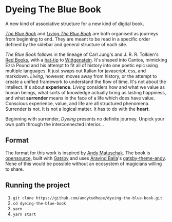 # Dyeing The Blue Book

A new kind of associative structure for a new kind of digital book.

[_The Blue Book_](https://thebluebook.co.za) and [_Living The Blue Book_](https://living.thebluebook.co.za) are both organised as journeys from beginning to end. They are meant to be read in a specific order defined by the sidebar and general structure of each site. 

_The Blue Book_ follows in the lineage of Carl Jung's and J. R. R. Tolkien's [Red Books](https://www.youtube.com/watch?v=GxVaxOco7kg), with a [hat-tip](https://www.youtube.com/watch?v=628eVJgHD6I) to [Wittgenstein](https://en.wikipedia.org/wiki/Blue_and_Brown_Books). It's shaped into Cantos, mimicking Ezra Pound and his attempt to fit all of history into one poetic epic using multiple languages. It just swaps out Italian for javascript, css, and markdown. _Living_, however, moves away from history, or the attempt to create a unified framework to understand the flow of time. It's not about the intellect. It's about **experience**. _Living_ considers how and what we value as human beings, what sorts of knowledge actually bring us lasting happiness, and what **surrender** means in the face of a life which does have value. Conscious experience, value, and life are all structured phenomena. Surrender is not. It is not a logical matter. It has to do with the **heart**. 

Beginning with surrender, _Dyeing_ presents no definite journey. Unpick your own path through the interconnected interior...

## Format

The format for this work is inspired by [Andy Matuschak](https://notes.andymatuschak.org/About_these_notes). The book is [opensource](https://github.com/andytudhope/dyeing-the-blue-book), built with [Gatsby](https://gatsbyjs.org) and uses [Aravind Balla](https://aravindballa.com)'s [gatsby-theme-andy](https://github.com/aravindballa/gatsby-theme-andy/). None of this would be possible without an ecosystem of magicians willing to share.

## Running the project

1. `git clone https://github.com/andytudhope/dyeing-the-blue-book.git`
2. `cd dyeing-the-blue-book`
3. `yarn`
4. `yarn start`
